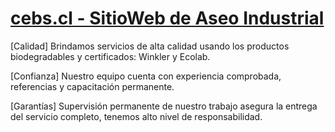 # [cebs.cl - SitioWeb de Aseo Industrial](https://www.cebs.cl)

[Calidad] Brindamos servicios de alta calidad usando los productos biodegradables y certificados: Winkler y Ecolab.

[Confianza] Nuestro equipo cuenta con experiencia comprobada, referencias y capacitación permanente.

[Garantías] Supervisión permanente de nuestro trabajo asegura la entrega del servicio completo, 
tenemos alto nivel de responsabilidad.